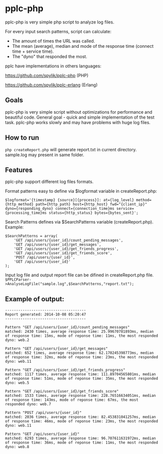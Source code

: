 pplc-php
===

pplc-php is very simple php script to analyze log files.

For every input search patterns, script can calculate:

* The amount of times the URL was called.
* The mean (average), median and mode of the response time (connect time + service time).
* The "dyno" that responded the most.

pplc have implementations in others languages:

https://github.com/spylik/pplc-php (PHP)

https://github.com/spylik/pplc-erlang (Erlang)

Goals
---
pplc-php is very simple script without optimizations for performance and beautiful code. General goal - quick and simple implementation of the test task.
pplc-php works slowly and may have problems with huge log files. 

How to run
---
`php createReport.php` will generate report.txt in current directory. sample.log may present in same folder.

Features
---
pplc-php support different log files formats.

Format patterns easy to define via $logformat variable in createReport.php:

`$logformat='{timestamp} {source}[{process}]: at={log_level} method={http_method} path={http_path} host={http_host} fwd="{client_ip}" dyno={responding_dyno} connect={connection_time}ms service={processing_time}ms status={http_status} bytes={bytes_sent}';`

Search Patterns defines via $SearchPatterns variable (createReport.php). Example:
```
$SearchPatterns = array(
    'GET /api/users/{user_id}/count_pending_messages',
	'GET /api/users/{user_id}/get_messages',
	'GET /api/users/{user_id}/get_friends_progress',
	'GET /api/users/{user_id}/get_friends_score',
	'POST /api/users/{user_id}',
	'GET /api/users/{user_id}'
);
```

Input log file and output report file can be difined in createReport.php file.
`$PPLCParser->AnalyseLogFile("sample.log",$SearchPatterns,"report.txt");`

Example of output:
---
```
-------------------------------------
Report generated: 2014-10-08 05:20:47
-------------------------------------

Pattern "GET /api/users/{user_id}/count_pending_messages"
matched: 2430 times, average response time: 25.99670781893ms, median of response time: 15ms, mode of reponse time: 11ms, the most responded dyno: web.2

Pattern "GET /api/users/{user_id}/get_messages"
matched: 652 times, average response time: 62.170245398773ms, median of response time: 32ms, mode of reponse time: 23ms, the most responded dyno: web.11

Pattern "GET /api/users/{user_id}/get_friends_progress"
matched: 1117 times, average response time: 111.89704565801ms, median of response time: 51ms, mode of reponse time: 35ms, the most responded dyno: web.5

Pattern "GET /api/users/{user_id}/get_friends_score"
matched: 1533 times, average response time: 228.76516634051ms, median of response time: 143ms, mode of reponse time: 67ms, the most responded dyno: web.7

Pattern "POST /api/users/{user_id}"
matched: 2036 times, average response time: 82.453831041257ms, median of response time: 46ms, mode of reponse time: 23ms, the most responded dyno: web.11

Pattern "GET /api/users/{user_id}"
matched: 6293 times, average response time: 96.707611631972ms, median of response time: 36ms, mode of reponse time: 11ms, the most responded dyno: web.8
```
